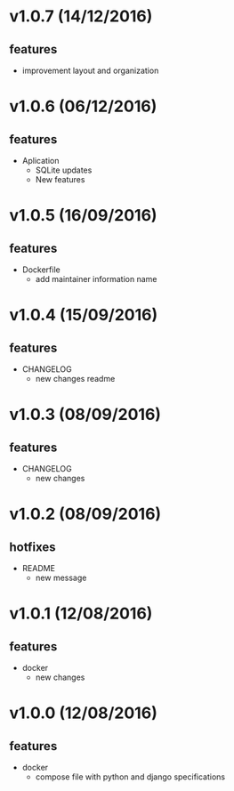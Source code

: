 v1.0.7 (14/12/2016)
===================
## features
- improvement layout and organization

v1.0.6 (06/12/2016)
===================
## features
- Aplication
    - SQLite updates
    - New features

v1.0.5 (16/09/2016)
===================
## features
- Dockerfile
   - add maintainer information name

v1.0.4 (15/09/2016)
===================
## features
- CHANGELOG
   - new changes readme

v1.0.3 (08/09/2016)
===================
## features
- CHANGELOG
   - new changes

v1.0.2 (08/09/2016)
===================
## hotfixes
- README
   - new message

v1.0.1 (12/08/2016)
===================
## features
- docker
   - new changes

v1.0.0 (12/08/2016)
===================
## features
- docker
    - compose file with python and django specifications
